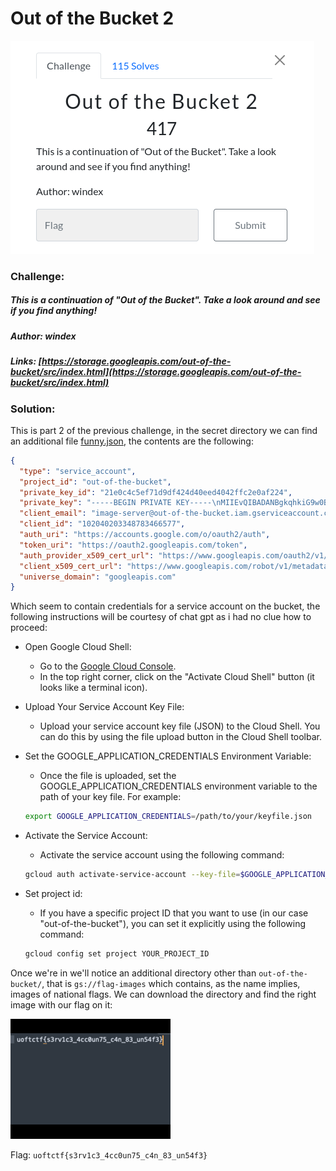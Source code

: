 # Out of the Bucket 2
![challenge](challenge.png)
### Challenge:
##### This is a continuation of "Out of the Bucket". Take a look around and see if you find anything!
##### Author: windex

##### Links: [https://storage.googleapis.com/out-of-the-bucket/src/index.html](https://storage.googleapis.com/out-of-the-bucket/src/index.html)

### Solution:

This is part 2 of the previous challenge, in the secret directory we can find an additional file [funny.json](funny.json), the contents are the following:

```json
{
  "type": "service_account",
  "project_id": "out-of-the-bucket",
  "private_key_id": "21e0c4c5ef71d9df424d40eed4042ffc2e0af224",
  "private_key": "-----BEGIN PRIVATE KEY-----\nMIIEvQIBADANBgkqhkiG9w0BAQEFAASCBKcwggSjAgEAAoIBAQDWxpWEDNiWgMzz\nxDDF64CspqiGPxkrHfhS4/PX8BrxNjUMPAH7vYHE3KbgQsmPhbCte9opnSLdMqec\nWjll8lRZGEy73xhWd2e3tVRAf53r+pW/p6MTOsz3leUkQAscG4hmOVOpGb1AkfuE\n62NErJVZIgQCowrBdFGbPxQc/IRQJKzrCFfKOWSHLvnngr4Ui5CSr6OM33dfpD+v\nQSLkEQheYCXmHwh/Wf8b27be+RzfOp/hOyjKsJOmDvFu2+rrx24t8hCptof3BYol\nUjpaiB8Qcct/HoKOEvZ/S5rW6toQizP8t4t7urC2i70JdH+Y4Qw/AZJNuLo/5wW1\n+x8i3FIDAgMBAAECggEABaGapVC06RVNdQ1tffL+d7MS8296GHWmX34B6bqDlP7S\nhenuNLczoiwVkAcQQ9wXKs/22Lp5rIpkd1FXn0MAT9RhnAIYdZlB4JY3iaK5oEin\nXn67Dt5Ze3BfBq6ghpx43L1KDUKogfs8jgVMoANVEyDfhrYsVQWDZ5T60QZp7bP2\n0zSDSACZpFzdf1vXzOhero8ykwM3keQiCIKWYkeMGsX8oHyWr1fz7AkU+pLciV67\nek10ItJUV70n2C65FgrW2Z1TpPKlpNEm8jQLSax9Bi89HuFEw8UjTfxKKzhLFXEu\nudtAyebt/PC4HS9FLBioo3bAy8vL3o00b7+raVyJQQKBgQD3IWaD5q5s7H0r10S/\n7IUhP1TDYhbLh7pupbzDGzu9wCFCMItwTEm9nYVNToKwV+YpeyoptEHQa4CAVp21\nO4+W7mBQgYemimjTtx1bIW8qzdQ9+ltQXyFAxj6m3KcuAsAzSpcHkbP46lCL5QoT\nTS6T06Fs4xvnTKtBdPeisSgiIwKBgQDee+mp5gsk8ynnp6fx0/liuO3AZxpTYcP8\nixaXLQI6CI4jQP2+P+FWNCTmEJxMaddXNOmmTaKu25S2H0KKMiQkQPuwBqskck3J\npVTHudnUuZAZWE7YPg40MJgg5OQhMVwiqGWL76FT2bubIdNm4LQyxvDeK82XQYl8\nszeOXfJeoQKBgGQqSoXdwwbtF5Lkbr4nnJIsPCvxHvIhskPUs1yVNjKjpBdS28GJ\nej37kaMS1k+pYOWhQSakJCTY3b2m3ccuO/Xd6nXW+mdbJD/jsWdVdtxvjr4MMmSy\nGiVJ9Ozm9G/mt4ZSjkKIIN0cA8ef7uSB3QYXug8LQi0O2z7trM1pZq3nAoGAMPhD\nOSMqRsrC6XtMivzmQmWD5zqKX9oAAmE26rV8bPufFYFjmHGFDq1RhdYYIPWW8Vnz\nJ6ik6ynntKJyyeo5bEVlYJxHJTGHj5+1ZnSwzpK9dearDAu0oqYjhfH7iJbNuc8o\n8sEe2E7vbTjnyBgjcZ26PJyVlvpU4b6stshU5aECgYEA7ZESXuaNV0Er3emHiAz4\noEStvFgzMDi8dILH+PtC3J2EnguVjMy2fceQHxQKP6/DCFlNqf9KUNqJBKVGxRWP\nIM1rcoAmf0sGQ5gl1B1K8PidhOi3dHF0nkYvivuMoj7sEyr9K88y69kdpVJ3J556\nJWqkWLCz8hx+LcQPfDJu0YE=\n-----END PRIVATE KEY-----\n",
  "client_email": "image-server@out-of-the-bucket.iam.gserviceaccount.com",
  "client_id": "102040203348783466577",
  "auth_uri": "https://accounts.google.com/o/oauth2/auth",
  "token_uri": "https://oauth2.googleapis.com/token",
  "auth_provider_x509_cert_url": "https://www.googleapis.com/oauth2/v1/certs",
  "client_x509_cert_url": "https://www.googleapis.com/robot/v1/metadata/x509/image-server%40out-of-the-bucket.iam.gserviceaccount.com",
  "universe_domain": "googleapis.com"
}
```

Which seem to contain credentials for a service account on the bucket, the following instructions will be courtesy of chat gpt as i had no clue how to proceed:

* Open Google Cloud Shell:
    - Go to the [Google Cloud Console](https://console.cloud.google.com/).
    - In the top right corner, click on the "Activate Cloud Shell" button (it looks like a terminal icon).

* Upload Your Service Account Key File:
    - Upload your service account key file (JSON) to the Cloud Shell. You can do this by using the file upload button in the Cloud Shell toolbar.

* Set the GOOGLE_APPLICATION_CREDENTIALS Environment Variable:
    - Once the file is uploaded, set the GOOGLE_APPLICATION_CREDENTIALS environment variable to the path of your key file. For example:
    ```bash
    export GOOGLE_APPLICATION_CREDENTIALS=/path/to/your/keyfile.json
    ```

* Activate the Service Account:
    - Activate the service account using the following command:
    ```bash
    gcloud auth activate-service-account --key-file=$GOOGLE_APPLICATION_CREDENTIALS
    ```

* Set project id:
    - If you have a specific project ID that you want to use (in our case "out-of-the-bucket"), you can set it explicitly using the following command:
    ```bash
    gcloud config set project YOUR_PROJECT_ID
    ```

Once we're in we'll notice an additional directory other than ```out-of-the-bucket/```, that is ```gs://flag-images``` which contains, as the name implies, images of national flags.
We can download the directory and find the right image with our flag on it:

![xa.png](xa.png)

Flag: ```uoftctf{s3rv1c3_4cc0un75_c4n_83_un54f3}```